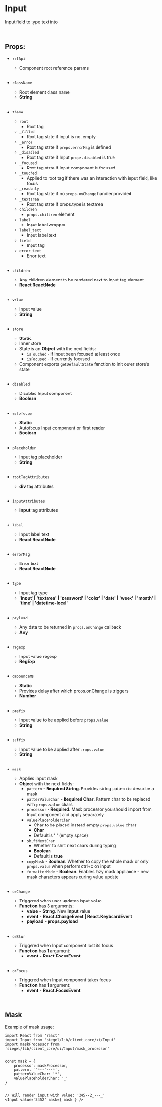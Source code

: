 # Input

Input field to type text into<br />

<br />

## Props:

- `refApi`
    - Component root reference params<br /><br />

- `className`
    - Root element class name
    - **String**<br /><br />

- `theme`
    - `root`
        - Root tag
    - `_filled`
        - Root tag state if input is not empty
    - `_error`
        - Root tag state if `props.errorMsg` is defined
    - `_disabled`
        - Root tag state if Input `props.disabled` is true
    - `_focused`
        - Root tag state if Input component is focused
    - `_touched`
        - Applied to root tag if there was an interaction with input field, like focus
    - `_readonly`
        - Root tag state if no `props.onChange` handler provided
    - `_textarea`
        - Root tag state if props.type is textarea
    - `children`
        - `props.children` element
    - `label`
        - Input label wrapper
    - `label_text`
        - Input label text
    - `field`
        - Input tag
    - `error_text`
        - Error text<br /><br />

- `children`
    - Any children element to be rendered next to input tag element
    - **React.ReactNode**<br /><br />

- `value`
    - Input value
    - **String**<br /><br />

- `store`
    - **Static**
    - Inner store
    - State is an **Object** with the next fields:
        - `isTouched` - If input been focused at least once
        - `isFocused` - If currently focused
    - Component exports `getDefaultState` function to init outer store's state<br /><br />

- `disabled`
    - Disables Input component
    - **Boolean**<br /><br />

- `autofocus`
    - **Static**
    - Autofocus Input component on first render
    - **Boolean**<br /><br />

- `placeholder`
    - Input tag placeholder
    - **String**<br /><br />

- `rootTagAttributes`
    - **div** tag attributes<br /><br />

- `inputAttributes`
    - **input** tag attributes<br /><br />

- `label`
    - Input label text
    - **React.ReactNode**<br /><br />

- `errorMsg`
    - Error text
    - **React.ReactNode**<br /><br />

- `type`
    - Input tag type
    - **'input' | 'textarea' | 'password' | 'color' | 'date' | 'week' | 'month' | 'time' | 'datetime-local'**<br /><br />

- `payload`
    - Any data to be returned in `props.onChange` callback
    - **Any**<br /><br />

- `regexp`
    - Input value regexp
    - **RegExp**<br /><br />

- `debounceMs`
    - **Static**
    - Provides delay after which props.onChange is triggers
    - **Number**<br /><br />

- `prefix`
    - Input value to be applied before `props.value`
    - **String**<br /><br />

- `suffix`
    - Input value to be applied after `props.value`
    - **String**<br /><br />

- `mask`
    - Applies input mask
    - **Object** with the next fields:
        - `pattern` - **Required** **String**. Provides string pattern to describe a mask
        - `patterValueChar` - **Required** **Char**. Pattern char to be replaced with `props.value` chars
        - `processor` - **Required**. Mask processor you should import from Input component and apply separately
        - `valuePlaceholderChar`
            - Char to be placed instead empty `props.value` chars
            - **Char**
            - Default is **' '** (empty space)
        - `shiftNextChar`
            - Whether to shift next chars during typing
            - **Boolean**
            - Default is **true**
        - `copyMask` - **Boolean**. Whether to copy the whole mask or only `props.value` when perform ctrl+c on input
        - `formatterMode` - **Boolean**. Enables lazy mask appliance - new mask characters appears during value update<br /><br />

- `onChange`
    - Triggered when user updates input value 
    - **Function** has **3** arguments:
        - **value** - **String**. New **Input** value
        - **event** - **React.ChangeEvent | React.KeyboardEvent**
        - **payload** - **props.payload**<br /><br />

- `onBlur`
    - Triggered when Input component lost its focus<br />
    - **Function**  has **1** argument:
        - **event** - **React.FocusEvent**<br /><br />

- `onFocus`
    - Triggered when Input component takes focus
    - **Function** has **1** argument:
        - **event** - **React.FocusEvent**


</br>

## Mask

Example of mask usage:

```tsx
import React from 'react'
import Input from 'siegel/lib/client_core/ui/Input'
import maskProcessor from 'siegel/lib/client_core/ui/Input/mask_processor'


const mask = {
    processor: maskProcessor,
    pattern: '`*--`---*',
    patternValueChar: '*',
    valuePlaceholderChar: '_'
}


// Will render input with value: '345--2_---_'
<Input value='3452' mask={ mask } />
```